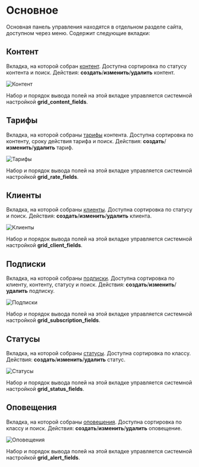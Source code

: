 # Основное

Основная панель управления находятся в отдельном разделе сайта, доступном через меню.
Содержит следующие вкладки:

## Контент

Вкладка, на которой собран [контент][4]. Доступна сортировка по статусу контента и поиск.
Действия: **создать**/**изменить**/**удалить** контент.

![Контент](https://file.modx.pro/files/d/1/5/d15024f579213627921a4162060baee4.png)

Набор и порядок вывода полей на этой вкладке управляется системной настройкой **grid_content_fields**.

## Тарифы

Вкладка, на которой собраны [тарифы][5] контента. Доступна сортировка по контенту, сроку действия тарифа и поиск.
Действия: **создать**/**изменить**/**удалить** тариф.

![Тарифы](https://file.modx.pro/files/d/b/9/db955e0e779bae418f508be6a32ee2fa.png)

Набор и порядок вывода полей на этой вкладке управляется системной настройкой **grid_rate_fields**.

## Клиенты

Вкладка, на которой собраны [клиенты][6]. Доступна сортировка по статусу и поиск.
Действия: **создать**/**изменить**/**удалить** клиента.

![Клиенты](https://file.modx.pro/files/4/2/9/42970ae76d6fcdf0e780247cef891416.png)

Набор и порядок вывода полей на этой вкладке управляется системной настройкой **grid_client_fields**.

## Подписки

Вкладка, на которой собраны [подписки][7]. Доступна сортировка по клиенту, контенту, статусу и поиск.
Действия: **создать**/**изменить**/**удалить** подписку.

![Подписки](https://file.modx.pro/files/0/4/4/044adff1dc3931af547c3058fd49cbc4.png)

Набор и порядок вывода полей на этой вкладке управляется системной настройкой **grid_subscription_fields**.

## Статусы

Вкладка, на которой собраны [статусы][8]. Доступна сортировка по классу.
Действия: **создать**/**изменить**/**удалить** статус.

![Статусы](https://file.modx.pro/files/c/c/5/cc5f4d4a829b4b3989945a1c0fcdfb37.png)

Набор и порядок вывода полей на этой вкладке управляется системной настройкой **grid_status_fields**.

## Оповещения

Вкладка, на которой собраны [оповещения][9]. Доступна сортировка по классу и поиск.
Действия: **создать**/**изменить**/**удалить** оповещение.

![Оповещения](https://file.modx.pro/files/9/5/6/956b77954e2bd2b53dd24a9e4f491fe5.png)

Набор и порядок вывода полей на этой вкладке управляется системной настройкой **grid_alert_fields**.

[4]: /components/22_PayAndSee/01_Интерфейс/04_Контент.md
[5]: /components/22_PayAndSee/01_Интерфейс/05_Тарифы.md
[6]: /components/22_PayAndSee/01_Интерфейс/06_Клиенты.md
[7]: /components/22_PayAndSee/01_Интерфейс/07_Подписки.md
[8]: /components/22_PayAndSee/01_Интерфейс/08_Статусы.md
[9]: /components/22_PayAndSee/01_Интерфейс/09_Оповещения.md
